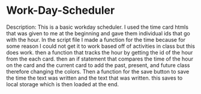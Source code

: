 # Work-Day-Scheduler
Description:
This is a basic workday scheduler. I used the time card htmls that was given to me at the beginning and gave them individual ids that go with the hour. In the script file I made a function for the time because for some reason I could not get it to work based off of activities in class but this does work. then a function that tracks the hour by getting the id of the hour from the each card. then an if statement that compares the time of the hour on the card and the current card to add the past, present, and future class therefore changing the colors. Then a function for the save button to save the time the text was written and the text that was written. this saves to local storage which is then loaded at the end.